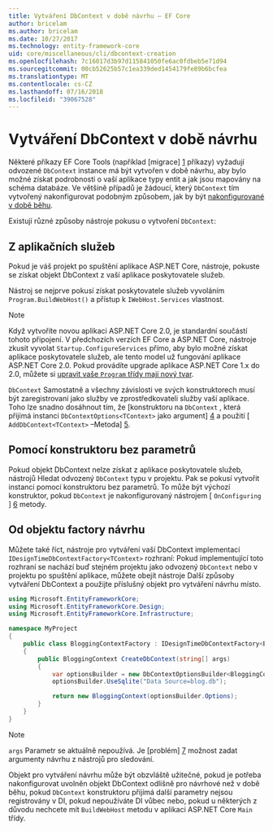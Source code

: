 ```yaml
---
title: Vytváření DbContext v době návrhu – EF Core
author: bricelam
ms.author: bricelam
ms.date: 10/27/2017
ms.technology: entity-framework-core
uid: core/miscellaneous/cli/dbcontext-creation
ms.openlocfilehash: 7c16017d3b97d115841050fe6ac0fdbeb5e71d94
ms.sourcegitcommit: 00cb52625b57c1ea339ded1454179fe89b6bcfea
ms.translationtype: MT
ms.contentlocale: cs-CZ
ms.lasthandoff: 07/16/2018
ms.locfileid: "39067528"
---
```

<a name="design-time-dbcontext-creation"></a>Vytváření DbContext v době návrhu
==============================
Některé příkazy EF Core Tools (například [migrace] [ 1] příkazy) vyžadují odvozené `DbContext` instance má být vytvořen v době návrhu, aby bylo možné získat podrobnosti o vaší aplikace typy entit a jak jsou mapovány na schéma databáze. Ve většině případů je žádoucí, který `DbContext` tím vytvořený nakonfigurovat podobným způsobem, jak by být [nakonfigurované v době běhu][2].

Existují různé způsoby nástroje pokusu o vytvoření `DbContext`:

<a name="from-application-services"></a>Z aplikačních služeb
-------------------------
Pokud je váš projekt po spuštění aplikace ASP.NET Core, nástroje, pokuste se získat objekt DbContext z vaší aplikace poskytovatele služeb.

Nástroj se nejprve pokusí získat poskytovatele služeb vyvoláním `Program.BuildWebHost()` a přístup k `IWebHost.Services` vlastnost.

> [!NOTE]
> Když vytvoříte novou aplikaci ASP.NET Core 2.0, je standardní součástí tohoto připojení. V předchozích verzích EF Core a ASP.NET Core, nástroje zkusit vyvolat `Startup.ConfigureServices` přímo, aby bylo možné získat aplikace poskytovatele služeb, ale tento model už fungování aplikace ASP.NET Core 2.0. Pokud provádíte upgrade aplikace ASP.NET Core 1.x do 2.0, můžete si [upravit vaše `Program` třídy mají nový tvar][3].

`DbContext` Samostatně a všechny závislosti ve svých konstruktorech musí být zaregistrovaní jako služby ve zprostředkovateli služby vaší aplikace. Toho lze snadno dosáhnout tím, že [konstruktoru na `DbContext` , která přijímá instanci `DbContextOptions<TContext>` jako argument] [ 4] a použití [ `AddDbContext<TContext>` –Metoda] [5].

<a name="using-a-constructor-with-no-parameters"></a>Pomocí konstruktoru bez parametrů
--------------------------------------
Pokud objekt DbContext nelze získat z aplikace poskytovatele služeb, nástrojů Hledat odvozený `DbContext` typu v projektu. Pak se pokusí vytvořit instanci pomocí konstruktoru bez parametrů. To může být výchozí konstruktor, pokud `DbContext` je nakonfigurovaný nástrojem [ `OnConfiguring` ] [ 6] metody.

<a name="from-a-design-time-factory"></a>Od objektu factory návrhu
--------------------------
Můžete také říct, nástroje pro vytváření vaší DbContext implementací `IDesignTimeDbContextFactory<TContext>` rozhraní: Pokud implementující toto rozhraní se nachází buď stejném projektu jako odvozený `DbContext` nebo v projektu po spuštění aplikace, můžete obejít nástroje Další způsoby vytváření DbContext a použijte příslušný objekt pro vytváření návrhu místo.

``` csharp
using Microsoft.EntityFrameworkCore;
using Microsoft.EntityFrameworkCore.Design;
using Microsoft.EntityFrameworkCore.Infrastructure;

namespace MyProject
{
    public class BloggingContextFactory : IDesignTimeDbContextFactory<BloggingContext>
    {
        public BloggingContext CreateDbContext(string[] args)
        {
            var optionsBuilder = new DbContextOptionsBuilder<BloggingContext>();
            optionsBuilder.UseSqlite("Data Source=blog.db");

            return new BloggingContext(optionsBuilder.Options);
        }
    }
}
```

> [!NOTE]
> `args` Parametr se aktuálně nepoužívá. Je [problém] [ 7] možnost zadat argumenty návrhu z nástrojů pro sledování.

Objekt pro vytváření návrhu může být obzvláště užitečné, pokud je potřeba nakonfigurovat uvolněn objekt DbContext odlišně pro návrhové než v době běhu, pokud `DbContext` konstruktoru přijímá další parametry nejsou registrovány v DI, pokud nepoužíváte DI vůbec nebo, pokud u některých z důvodu nechcete mít `BuildWebHost` metodu v aplikaci ASP.NET Core `Main` třídy.

  [1]: xref:core/managing-schemas/migrations/index
  [2]: xref:core/miscellaneous/configuring-dbcontext
  [3]: https://docs.microsoft.com/aspnet/core/migration/1x-to-2x/#update-main-method-in-programcs
  [4]: xref:core/miscellaneous/configuring-dbcontext#constructor-argument
  [5]: xref:core/miscellaneous/configuring-dbcontext#using-dbcontext-with-dependency-injection
  [6]: xref:core/miscellaneous/configuring-dbcontext#onconfiguring
  [7]: https://github.com/aspnet/EntityFrameworkCore/issues/8332
